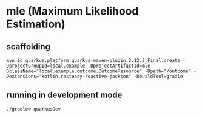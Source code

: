 # mle (Maximum Likelihood Estimation)

## scaffolding

```shell
mvn io.quarkus.platform:quarkus-maven-plugin:2.12.2.Final:create -DprojectGroupId=local.example -DprojectArtifactId=mle -DclassName="local.example.outcome.OutcomeResource" -Dpath="/outcome" -Dextensions="kotlin,resteasy-reactive-jackson" -DbuildTool=gradle
```

## running in development mode

```shell
./gradlew quarkusDev
```
